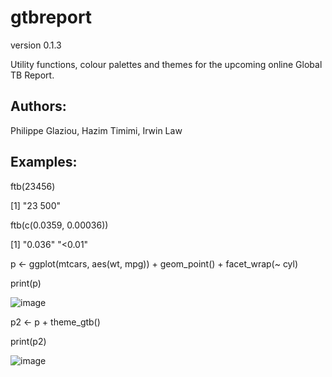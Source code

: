 # gtbreport
version 0.1.3

Utility functions, colour palettes and themes for the upcoming online Global TB Report.

## Authors: 
Philippe Glaziou, Hazim Timimi, Irwin Law


## Examples:

ftb(23456)

[1] "23 500"

ftb(c(0.0359, 0.00036))

[1] "0.036" "<0.01"

p <- ggplot(mtcars, aes(wt, mpg)) + geom_point() + facet_wrap(~ cyl)

print(p)

![image](https://user-images.githubusercontent.com/233963/119774215-20e8e980-bec2-11eb-818a-99e76043d2a9.png)


p2 <- p + theme_gtb()

print(p2)

![image](https://user-images.githubusercontent.com/233963/119774243-2a725180-bec2-11eb-8b6d-8b3f205ef6de.png)
